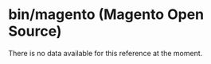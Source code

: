 # bin/magento (Magento Open Source)

<!-- All the assigned and captured content is used in the included template -->

<!-- The template to render with above values -->

There is no data available for this reference at the moment.